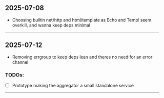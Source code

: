 ## 2025-07-08
- Choosing builtin net/http and html/template as Echo and Templ seem overkill, and wanna keep deps minimal
---
## 2025-07-12
- Removing errgroup to keep deps lean and theres no need for an error channel
### TODOs:
- [ ] Prototype making the aggregator a small standalone service
---
